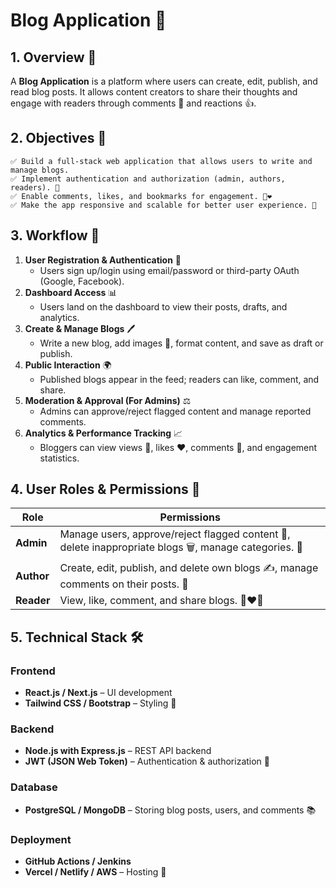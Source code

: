 # Blog Application 📖

## 1. Overview 🌟
A **Blog Application** is a platform where users can create, edit, publish, and read blog posts. It allows content creators to share their thoughts and engage with readers through comments 💬 and reactions 👍.

## 2. Objectives 🎯
    ✅ Build a full-stack web application that allows users to write and manage blogs.  
    ✅ Implement authentication and authorization (admin, authors, readers). 🔑  
    ✅ Enable comments, likes, and bookmarks for engagement. 💬❤️  
    ✅ Make the app responsive and scalable for better user experience. 📱

## 3. Workflow 🔄
1. **User Registration & Authentication** 📝  
   - Users sign up/login using email/password or third-party OAuth (Google, Facebook).  
2. **Dashboard Access** 📊  
   - Users land on the dashboard to view their posts, drafts, and analytics.  
3. **Create & Manage Blogs** 🖊️  
   - Write a new blog, add images 📸, format content, and save as draft or publish.  
4. **Public Interaction** 🌍  
   - Published blogs appear in the feed; readers can like, comment, and share.  
5. **Moderation & Approval (For Admins)** ⚖️  
   - Admins can approve/reject flagged content and manage reported comments.  
6. **Analytics & Performance Tracking** 📈  
   - Bloggers can view views 👀, likes ❤️, comments 💬, and engagement statistics.

## 4. User Roles & Permissions 👥
| Role     | Permissions |
|----------|-------------|
| **Admin** | Manage users, approve/reject flagged content 🚫, delete inappropriate blogs 🗑️, manage categories. 📂 |
| **Author** | Create, edit, publish, and delete own blogs ✍️, manage comments on their posts. 💬 |
| **Reader** | View, like, comment, and share blogs. 👀❤️📲 |

## 5. Technical Stack 🛠️
### **Frontend**  
- **React.js / Next.js** – UI development  
- **Tailwind CSS / Bootstrap** – Styling 🎨

### **Backend**  
- **Node.js with Express.js** – REST API backend  
- **JWT (JSON Web Token)** – Authentication & authorization 🔑

### **Database**  
- **PostgreSQL / MongoDB** – Storing blog posts, users, and comments 📚

### **Deployment**  
- **GitHub Actions / Jenkins**  
- **Vercel / Netlify / AWS** – Hosting 🚀
